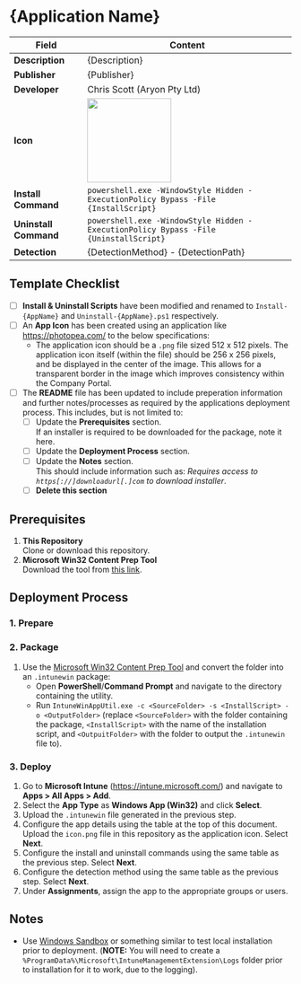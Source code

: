 # {Application Name}

| Field                 | Content                                                                                                                         |
| --------------------- | ------------------------------------------------------------------------------------------------------------------------------- |
| **Description**       | {Description}                                                                                                                   |
| **Publisher**         | {Publisher}                                                                                                                     |
| **Developer**         | Chris Scott (Aryon Pty Ltd)                                                                                                     |
| **Icon**              | <img src="https://github.com/cscott-dev/Intune-Resources/blob/main/Windows/Applications/_template/icon.png?raw=true" width=150> |
| **Install Command**   | `powershell.exe -WindowStyle Hidden -ExecutionPolicy Bypass -File {InstallScript}`                                              |
| **Uninstall Command** | `powershell.exe -WindowStyle Hidden -ExecutionPolicy Bypass -File {UninstallScript}`                                            |
| **Detection**         | {DetectionMethod} - {DetectionPath}                                                                                             |

## Template Checklist

- [ ] **Install & Uninstall Scripts** have been modified and renamed to `Install-{AppName}` and `Uninstall-{AppName}.ps1`
      respectively.
- [ ] An **App Icon** has been created using an application like https://photopea.com/ to the below
      specifications:
   - The application icon should be a `.png` file sized 512 x 512 pixels. The application icon itself (within the
     file) should be 256 x 256 pixels, and be displayed in the center of the image. This allows for a transparent
     border in the image which improves consistency within the Company Portal.
- [ ] The **README** file has been updated to include preperation information and further notes/processes as required
      by the applications deployment process. This includes, but is not limited to:
   - [ ] Update the **Prerequisites** section.\
         If an installer is required to be downloaded for the package, note it here.
   - [ ] Update the **Deployment Process** section.
   - [ ] Update the **Notes** section.\
         This should include information such as: *Requires access to `https[://]downloadurl[.]com` to download
         installer*.
   - [ ] **Delete this section**

## Prerequisites

1. **This Repository**\
   Clone or download this repository.
2. **Microsoft Win32 Content Prep Tool**\
   Download the tool from [this link](https://github.com/microsoft/Microsoft-Win32-Content-Prep-Tool).

## Deployment Process

### 1. Prepare

### 2. Package

1. Use the [Microsoft Win32 Content Prep Tool](https://github.com/microsoft/Microsoft-Win32-Content-Prep-Tool) and
   convert the folder into an `.intunewin` package:
    - Open **PowerShell**/**Command Prompt** and navigate to the directory containing the utility.
    - Run `IntuneWinAppUtil.exe -c <SourceFolder> -s <InstallScript> -o <OutputFolder>` (replace `<SourceFolder>` with
      the folder containing the package, `<InstallScript>` with the name of the installation script, and
      `<OutpuitFolder>` with the folder to output the `.intunewin` file to).

### 3. Deploy

1. Go to **Microsoft Intune** (https://intune.microsoft.com/) and navigate to **Apps > All Apps > Add**.
2. Select the **App Type** as **Windows App (Win32)** and click **Select**.
3. Upload the `.intunewin` file generated in the previous step.
4. Configure the app details using the table at the top of this document. Upload the `icon.png` file in this repository
   as the application icon. Select **Next**.
5. Configure the install and uninstall commands using the same table as the previous step. Select **Next**.
6. Configure the detection method using the same table as the previous step. Select **Next**.
7. Under **Assignments**, assign the app to the appropriate groups or users.

## Notes

-   Use [Windows Sandbox](https://learn.microsoft.com/en-us/windows/security/application-security/application-isolation/windows-sandbox/windows-sandbox-overview)
    or something similar to test local installation prior to deployment. (**NOTE:** You will need to create a
    `%ProgramData%\Microsoft\IntuneManagementExtension\Logs` folder prior to installation for it to work, due to the 
    logging).
